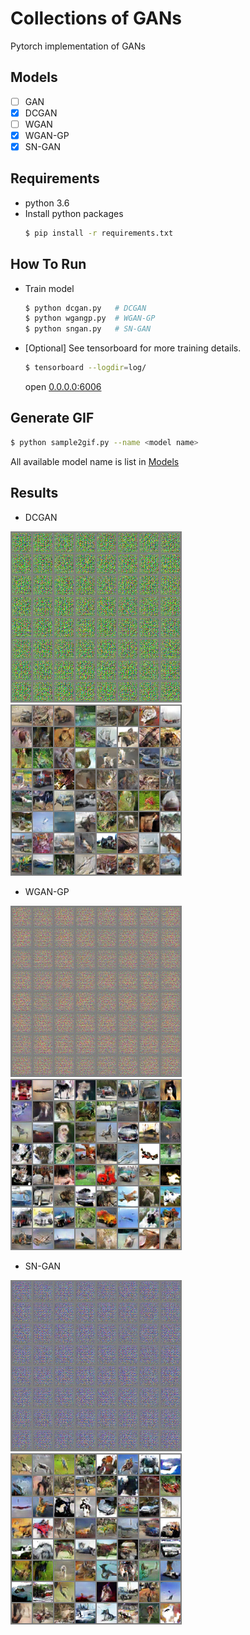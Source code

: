 # Collections of GANs

Pytorch implementation of GANs

## Models
- [ ] GAN
- [x] DCGAN
- [ ] WGAN
- [x] WGAN-GP
- [x] SN-GAN 

## Requirements
- python 3.6
- Install python packages
    ```bash
    $ pip install -r requirements.txt
    ```

## How To Run
- Train model
    ```bash
    $ python dcgan.py   # DCGAN
    $ python wgangp.py  # WGAN-GP
    $ python sngan.py   # SN-GAN
    ```
- [Optional] See tensorboard for more training details.
    ```bash
    $ tensorboard --logdir=log/
    ```
    open [0.0.0.0:6006](0.0.0.0:6006)

## Generate GIF
```bash
$ python sample2gif.py --name <model name>
```
All available model name is list in [Models](#Models)

## Results
- DCGAN

![](./results/DCGAN.gif) ![](./results/DCGAN.png)

- WGAN-GP

![](./results/WGAN-GP.gif) ![](./results/WGAN-GP.png)

- SN-GAN

![](./results/SN-GAN.gif) ![](./results/SN-GAN.png)